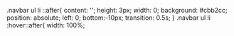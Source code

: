 .navbar ul li ::after{
    content: '';
    height: 3px;
    width: 0;
    background: #cbb2cc;
    position: absolute;
    left: 0;
    bottom:-10px;
    transition: 0.5s;
}
.navbar ul li :hover::after{
    width: 100%;
